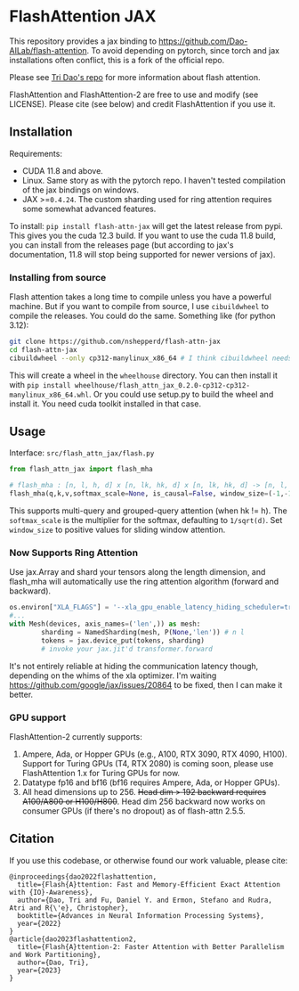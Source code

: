 # FlashAttention JAX
This repository provides a jax binding to <https://github.com/Dao-AILab/flash-attention>. To avoid depending on pytorch, since torch and jax installations often conflict, this is a fork of the official repo.

Please see [Tri Dao's repo](https://github.com/Dao-AILab/flash-attention) for more information about flash attention.

FlashAttention and FlashAttention-2 are free to use and modify (see LICENSE).
Please cite (see below) and credit FlashAttention if you use it.

## Installation

Requirements:
- CUDA 11.8 and above.
- Linux. Same story as with the pytorch repo. I haven't tested compilation of the jax bindings on windows.
- JAX >=`0.4.24`. The custom sharding used for ring attention requires some somewhat advanced features.

To install: `pip install flash-attn-jax` will get the latest release from pypi. This gives you the cuda 12.3 build. If you want to use the cuda 11.8 build, you can install from the releases page (but according to jax's documentation, 11.8 will stop being supported for newer versions of jax).

### Installing from source

Flash attention takes a long time to compile unless you have a powerful machine. But if you want to compile from source, I use `cibuildwheel` to compile the releases. You could do the same. Something like (for python 3.12):

```sh
git clone https://github.com/nshepperd/flash-attn-jax
cd flash-attn-jax
cibuildwheel --only cp312-manylinux_x86_64 # I think cibuildwheel needs superuser privileges on some systems because of docker reasons?
```

This will create a wheel in the `wheelhouse` directory. You can then install it with `pip install wheelhouse/flash_attn_jax_0.2.0-cp312-cp312-manylinux_x86_64.whl`. Or you could use setup.py to build the wheel and install it. You need cuda toolkit installed in that case.

## Usage

Interface: `src/flash_attn_jax/flash.py`

```py
from flash_attn_jax import flash_mha

# flash_mha : [n, l, h, d] x [n, lk, hk, d] x [n, lk, hk, d] -> [n, l, h, d]
flash_mha(q,k,v,softmax_scale=None, is_causal=False, window_size=(-1,-1))
```

This supports multi-query and grouped-query attention (when hk != h). The `softmax_scale` is the multiplier for the softmax, defaulting to `1/sqrt(d)`. Set `window_size` to positive values for sliding window attention.

### Now Supports Ring Attention

Use jax.Array and shard your tensors along the length dimension, and flash_mha will automatically use the ring attention algorithm (forward and backward).

```py
os.environ["XLA_FLAGS"] = '--xla_gpu_enable_latency_hiding_scheduler=true --xla_gpu_enable_async_collectives=true'
#...
with Mesh(devices, axis_names=('len',)) as mesh:
        sharding = NamedSharding(mesh, P(None,'len')) # n l
        tokens = jax.device_put(tokens, sharding)
        # invoke your jax.jit'd transformer.forward
```

It's not entirely reliable at hiding the communication latency though, depending on the whims of the xla optimizer. I'm waiting https://github.com/google/jax/issues/20864 to be fixed, then I can make it better.

### GPU support

FlashAttention-2 currently supports:
1. Ampere, Ada, or Hopper GPUs (e.g., A100, RTX 3090, RTX 4090, H100). Support for Turing
   GPUs (T4, RTX 2080) is coming soon, please use FlashAttention 1.x for Turing
   GPUs for now.
2. Datatype fp16 and bf16 (bf16 requires Ampere, Ada, or Hopper GPUs).
3. All head dimensions up to 256. ~~Head dim > 192 backward requires A100/A800 or H100/H800~~. Head dim 256 backward now works on consumer GPUs (if there's no dropout) as of flash-attn 2.5.5.

## Citation
If you use this codebase, or otherwise found our work valuable, please cite:
```
@inproceedings{dao2022flashattention,
  title={Flash{A}ttention: Fast and Memory-Efficient Exact Attention with {IO}-Awareness},
  author={Dao, Tri and Fu, Daniel Y. and Ermon, Stefano and Rudra, Atri and R{\'e}, Christopher},
  booktitle={Advances in Neural Information Processing Systems},
  year={2022}
}
@article{dao2023flashattention2,
  title={Flash{A}ttention-2: Faster Attention with Better Parallelism and Work Partitioning},
  author={Dao, Tri},
  year={2023}
}
```
